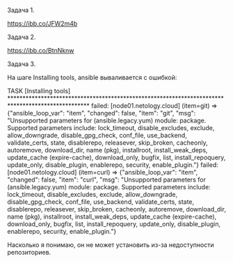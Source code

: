 Задача 1. 

https://ibb.co/JFW2m4b

Задача 2. 

https://ibb.co/BtnNknw

Задача 3. 

На шаге Installing tools, ansible вываливается с ошибкой:

TASK [Installing tools] **************************************************************************************************
failed: [node01.netology.cloud] (item=git) => {"ansible_loop_var": "item", "changed": false, "item": "git", "msg": "Unsupported parameters for (ansible.legacy.yum) module: package. Supported parameters include: lock_timeout, disable_excludes, exclude, allow_downgrade, disable_gpg_check, conf_file, use_backend, validate_certs, state, disablerepo, releasever, skip_broken, cacheonly, autoremove, download_dir, name (pkg), installroot, install_weak_deps, update_cache (expire-cache), download_only, bugfix, list, install_repoquery, update_only, disable_plugin, enablerepo, security, enable_plugin."}
failed: [node01.netology.cloud] (item=curl) => {"ansible_loop_var": "item", "changed": false, "item": "curl", "msg": "Unsupported parameters for (ansible.legacy.yum) module: package. Supported parameters include: lock_timeout, disable_excludes, exclude, allow_downgrade, disable_gpg_check, conf_file, use_backend, validate_certs, state, disablerepo, releasever, skip_broken, cacheonly, autoremove, download_dir, name (pkg), installroot, install_weak_deps, update_cache (expire-cache), download_only, bugfix, list, install_repoquery, update_only, disable_plugin, enablerepo, security, enable_plugin."}

Насколько я понимаю, он не может установить из-за недоступности репозиториев.